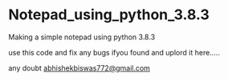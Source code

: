 # Notepad_using_python_3.8.3
Making a simple notepad using python 3.8.3



use this code and fix any bugs ifyou found and uplord it here.....


any doubt abhishekbiswas772@gmail.com
